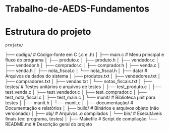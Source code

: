 # Trabalho-de-AEDS-Fundamentos

# Estrutura do projeto
    projeto/
├── codigo/                    # Código-fonte em C (.c e .h)
│   ├── main.c              # Menu principal e fluxo do programa
│   ├── produto.c
│   ├── produto.h
│   ├── vendedor.c
│   ├── vendedor.h
│   ├── comprador.c
│   ├── comprador.h
│   ├── venda.c
│   ├── venda.h
│   ├── nota_fiscal.c
│   └── nota_fiscal.h
│
├── data/                   # Arquivos de dados do sistema
│   ├── produtos.txt
│   ├── vendedores.txt
│   ├── compradores.txt
│   ├── vendas.txt
│   └── notas_fiscais.txt
│
├── testes/                  # Testes unitários e arquivos de testes
│   ├── test_produto.c
│   ├── test_venda.c
│   ├── test_vendedor.c
│   ├── test_comprador.c
│   ├── test_nota_fiscal.c
│   ├── test_main.c
│   └── munit/              # Biblioteca µnit para testes
│       ├── munit.h
│       └── munit.c
│
├── documentação/                   # Documentação e relatórios
│
├── build/                  # Binários e arquivos objeto (não versionado)
│   ├── obj/                # Arquivos .o compilados
│   └── bin/                # Executáveis finais (ex: programa, testes)
│
├── Makefile                # Script de compilação
└── README.md               # Descrição geral do projeto

